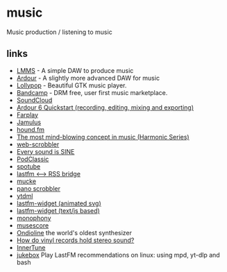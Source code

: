 # music

Music production / listening to music

## links

- [LMMS](https://lmms.io/) - A simple DAW to produce music
- [Ardour](https://ardour.org/) - A slightly more advanced DAW for music
- [Lollypop](https://wiki.gnome.org/Apps/Lollypop) - Beautiful GTK music player.
- [Bandcamp](https://bandcamp.com/polarhive) - DRM free, user first music marketplace.
- [SoundCloud](https://soundcloud.com/)
- [Ardour 6 Quickstart (recording, editing, mixing and exporting)](https://odysee.com/@unfa:7/ardour-6-quickstart-recording-editing:0)
- [Farplay](https://farplay.io/)
- [Jamulus](https://jamulus.io/)
- [hound.fm](https://hound.fm)
- [The most mind-blowing concept in music (Harmonic Series)](https://piped.video/watch?v=Wx_kugSemfY)
- [web-scrobbler](https://web-scrobbler.com/)
- [Every sound is SINE](https://piped.video/watch?v=UrBZsUBibtk)
- [PodClassic](https://github.com/0x1317bf7/PodClassic/)
- [spotube](https://www.f-droid.org/en/packages/oss.krtirtho.spotube/)
- [lastfm <--> RSS bridge](https://github.com/xiffy/lfm)
- [mucke](https://github.com/moritz-weber/mucke)
- [pano scrobbler](https://github.com/kawaiiDango/pScrobbler)
- [ytdml](https://github.com/deepjyoti30/ytmdl)
- [lastfm-widget (animated svg)](https://github.com/JeffreyCA/lastfm-recently-played-readme)
- [lastfm-widget (text/js based)](https://music.blackpiratex.com/)
- [monophony](https://flathub.org/apps/details/io.gitlab.zehkira.Monophony)
- [musescore](https://musescore.org)
- [Ondioline](https://piped.video/watch?v=EyU8LwzwA5I) the world's oldest synthesizer
- [How do vinyl records hold stereo sound?](https://piped.video/3DdUvoc7tJ4)
- [InnerTune](https://github.com/z-huang/InnerTune)
- [jukebox](https://polarhive.net/jukebox) Play LastFM recommendations on linux: using mpd, yt-dlp and bash

